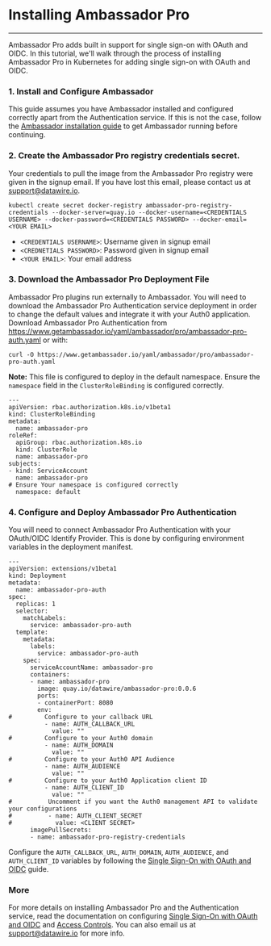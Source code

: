 # Installing Ambassador Pro
---

Ambassador Pro adds built in support for single sign-on with OAuth and OIDC. In this tutorial, we'll walk through the process of installing Ambassador Pro in Kubernetes for adding single sign-on with OAuth and OIDC.

### 1. Install and Configure Ambassador
This guide assumes you have Ambassador installed and configured correctly apart from the Authentication service. If this is not the case, follow the [Ambassador installation guide](/user-guide/getting-started) to get Ambassador running before continuing.

### 2. Create the Ambassador Pro registry credentials secret.
Your credentials to pull the image from the Ambassador Pro registry were given in the signup email. If you have lost this email, please contact us at support@datawire.io.

```
kubectl create secret docker-registry ambassador-pro-registry-credentials --docker-server=quay.io --docker-username=<CREDENTIALS USERNAME> --docker-password=<CREDENTIALS PASSWORD> --docker-email=<YOUR EMAIL>
```
- `<CREDENTIALS USERNAME>`: Username given in signup email
- `<CREDNETIALS PASSWORD>`: Password given in signup email
- `<YOUR EMAIL>`: Your email address

### 3. Download the Ambassador Pro Deployment File
Ambassador Pro plugins run externally to Ambassador. You will need to download the Ambassador Pro Authentication service deployment in order to change the default values and integrate it with your Auth0 application. Download Ambassador Pro Authentication from https://www.getambassador.io/yaml/ambassador/pro/ambassador-pro-auth.yaml or with:

```
curl -O https://www.getambassador.io/yaml/ambassador/pro/ambassador-pro-auth.yaml
```
**Note:** This file is configured to deploy in the default namespace. Ensure the `namespace` field in the `ClusterRoleBinding` is configured correctly.

```
---
apiVersion: rbac.authorization.k8s.io/v1beta1
kind: ClusterRoleBinding
metadata:
  name: ambassador-pro
roleRef:
  apiGroup: rbac.authorization.k8s.io
  kind: ClusterRole
  name: ambassador-pro
subjects:
- kind: ServiceAccount
  name: ambassador-pro
# Ensure Your namespace is configured correctly
  namespace: default
```

### 4. Configure and Deploy Ambassador Pro Authentication
You will need to connect Ambassador Pro Authentication with your OAuth/OIDC Identify Provider. This is done by configuring environment variables in the deployment manifest.

```
---
apiVersion: extensions/v1beta1
kind: Deployment
metadata:
  name: ambassador-pro-auth
spec:
  replicas: 1
  selector:
    matchLabels:
      service: ambassador-pro-auth
  template:
    metadata:
      labels:
        service: ambassador-pro-auth
    spec:
      serviceAccountName: ambassador-pro
      containers:
      - name: ambassador-pro
        image: quay.io/datawire/ambassador-pro:0.0.6
        ports:
        - containerPort: 8080
        env:
#         Configure to your callback URL
          - name: AUTH_CALLBACK_URL
            value: ""
#         Configure to your Auth0 domain
          - name: AUTH_DOMAIN
            value: ""
#         Configure to your Auth0 API Audience
          - name: AUTH_AUDIENCE
            value: ""
#         Configure to your Auth0 Application client ID
          - name: AUTH_CLIENT_ID
            value: ""
#          Uncomment if you want the Auth0 management API to validate your configurations
#          - name: AUTH_CLIENT_SECRET
#            value: <CLIENT SECRET>
      imagePullSecrets:
      - name: ambassador-pro-registry-credentials
```

Configure the `AUTH_CALLBACK_URL`, `AUTH_DOMAIN`, `AUTH_AUDIENCE`, and `AUTH_CLIENT_ID` variables by following the [Single Sign-On with OAuth and OIDC](/user-guide/oauth-oidc-auth) guide.

### More
For more details on installing Ambassador Pro and the Authentication service, read the documentation on configuring [Single Sign-On with OAuth and OIDC](/user-guide/oauth-oidc-auth) and [Access Controls](/reference/services/access-control). You can also email us at support@datawire.io for more info.
